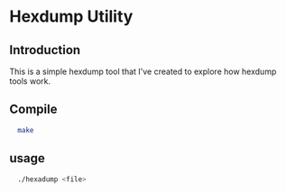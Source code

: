 # Hexdump Utility

## Introduction
This is a simple hexdump tool that I've created to explore how hexdump tools work.

## Compile
```zsh
  make
```

## usage

```zsh
  ./hexadump <file>
```

